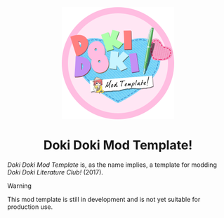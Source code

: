 <div align=center>

<img src="game/assets/mod_logo.png" width=256 alt="Doki Doki Mod Template!">

# Doki Doki Mod Template!

</div>

*Doki Doki Mod Template* is, as the name implies, a template for modding *Doki Doki Literature Club!* (2017).

> [!WARNING]
> This mod template is still in development and is not yet suitable for production use.
